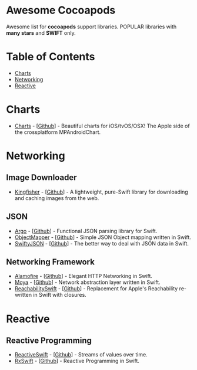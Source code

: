 # Awesome Cocoapods
Awesome list for **cocoapods** support libraries. 
POPULAR libraries with **many stars** and **SWIFT** only.

# Table of Contents
- [Charts](https://github.com/freeskys/awesome-cocoapods#charts)
- [Networking](https://github.com/freeskys/awesome-cocoapods#networking)
- [Reactive](https://github.com/freeskys/awesome-cocoapods#reactive)

# Charts
- [Charts](https://cocoapods.org/pods/Charts) - [[Github](https://github.com/danielgindi/Charts)] - Beautiful charts for iOS/tvOS/OSX! The Apple side of the crossplatform MPAndroidChart.

# Networking

## Image Downloader
- [Kingfisher](https://cocoapods.org/pods/Kingfisher) - [[Github](https://github.com/onevcat/Kingfisher)] - A lightweight, pure-Swift library for downloading and caching images from the web.

## JSON
- [Argo](https://cocoapods.org/pods/Argo) - [[Github](https://github.com/thoughtbot/Argo)] - Functional JSON parsing library for Swift.
- [ObjectMapper](https://cocoapods.org/pods/ObjectMapper) - [[Github](https://github.com/Hearst-DD/ObjectMapper)] - Simple JSON Object mapping written in Swift.
- [SwiftyJSON](https://cocoapods.org/pods/SwiftyJSON) - [[Github](https://github.com/SwiftyJSON/SwiftyJSON)] - The better way to deal with JSON data in Swift.

## Networking Framework
- [Alamofire](https://cocoapods.org/pods/Alamofire) - [[Github](https://github.com/Alamofire/Alamofire)] - Elegant HTTP Networking in Swift.
- [Moya](https://cocoapods.org/pods/Moya) - [[Github](https://github.com/Moya/Moya)] - Network abstraction layer written in Swift.
- [ReachabilitySwift](https://cocoapods.org/pods/ReachabilitySwift) - [[Github](https://github.com/ashleymills/Reachability.swift)] - Replacement for Apple's Reachability re-written in Swift with closures.

# Reactive

## Reactive Programming
- [ReactiveSwift](https://cocoapods.org/pods/ReactiveSwift) - [[Github](https://github.com/ReactiveCocoa/ReactiveSwift)] - Streams of values over time.
- [RxSwift](https://cocoapods.org/pods/RxSwift) - [[Github](https://github.com/ReactiveX/RxSwift)] - Reactive Programming in Swift.

